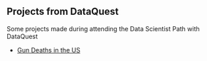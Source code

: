 ## Projects from DataQuest

Some projects made during attending the Data Scientist Path with DataQuest 
* [Gun Deaths in the US](https://github.com/helmutd/dataquest/blob/master/Exploring%20Gun%20Deaths%20in%20the%20US.ipynb)
